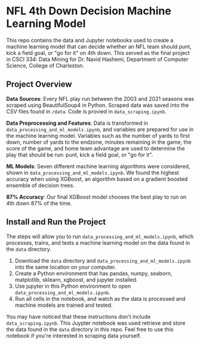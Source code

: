 # NFL 4th Down Decision Machine Learning Model
This repo contains the data and Jupyter notebooks used to create a machine learning model that can decide whether an NFL team should punt, kick a field goal, or "go for it" on 4th down. This served as the final project in CSCI 334: Data Mining for Dr. Navid Hashemi, Department of Computer Science, College of Charleston.

## Project Overview

<b>Data Sources</b>: Every NFL play run between the 2003 and 2021 seasons was scraped using BeautifulSoup4 in Python. Scraped data was saved into the CSV files found in `/data`. Code is provied in `data_scraping.ipynb`.

<b>Data Preprocessing and Features</b>: Data is transformed in `data_processing_and_ml_models.ipynb`, and variables are prepared for use in the machine learning model. Variables such as the number of yards to first down, number of yards to the endzone, minutes remaining in the game, the score of the game, and home team advantage are used to determine the play that should be run: punt, kick a field goal, or "go for it".

<b>ML Models</b>: Seven different machine learning algorithms were considered, shown in `data_processing_and_ml_models.ipynb`. We found the highest accuracy when using XGBoost, an algorithm based on a gradient boosted ensemble of decision trees.

<b>87% Accuracy</b>: Our final XGBoost model chooses the best play to run on 4th down 87% of the time.

## Install and Run the Project
The steps will allow you to run `data_processing_and_ml_models.ipynb`, which processes, trains, and tests a machine learning model on the data found in the `data` directory.

1. Download the `data` directory and `data_processing_and_ml_models.ipynb` into the same location on your computer.
2. Create a Python environment that has pandas, numpy, seaborn, matplotlib, sklearn, xgboost, and jupyter installed.
3. Use jupyter in this Python environment to open `data_processing_and_ml_models.ipynb`.
4. Run all cells in the notebook, and watch as the data is processed and machine models are trained and tested.

You may have noticed that these instructions don't include `data_scraping.ipynb`. This Juypter notebook was used retrieve and store the data found in the `data` directory in this repo. Feel free to use this notebook if you're interested in scraping data yourself.

